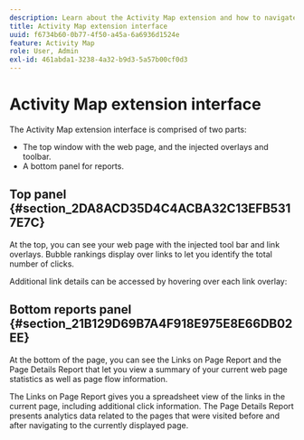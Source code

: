 ```yaml
---
description: Learn about the Activity Map extension and how to navigate its interface.
title: Activity Map extension interface
uuid: f6734b60-0b77-4f50-a45a-6a6936d1524e
feature: Activity Map
role: User, Admin
exl-id: 461abda1-3238-4a32-b9d3-5a57b00cf0d3
---
```

# Activity Map extension interface

The Activity Map extension interface is comprised of two parts:

* The top window with the web page, and the injected overlays and toolbar.
* A bottom panel for reports.

## Top panel {#section_2DA8ACD35D4C4ACBA32C13EFB5317E7C}

At the top, you can see your web page with the injected tool bar and link overlays. Bubble rankings display over links to let you identify the total number of clicks.

Additional link details can be accessed by hovering over each link overlay:

## Bottom reports panel {#section_21B129D69B7A4F918E975E8E66DB02EE}

At the bottom of the page, you can see the Links on Page Report and the Page Details Report that let you view a summary of your current web page statistics as well as page flow information.

The Links on Page Report gives you a spreadsheet view of the links in the current page, including additional click information. The Page Details Report presents analytics data related to the pages that were visited before and after navigating to the currently displayed page.
